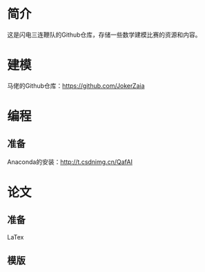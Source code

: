 # 简介
这是闪电三连鞭队的Github仓库，存储一些数学建模比赛的资源和内容。

# 建模
马佬的Github仓库：https://github.com/JokerZaia

# 编程
## 准备
Anaconda的安装：http://t.csdnimg.cn/QafAI

# 论文
## 准备
LaTex

## 模版

